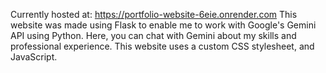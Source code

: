 Currently hosted at: https://portfolio-website-6eie.onrender.com
This website was made using Flask to enable me to work with Google's Gemini API using Python. Here, you can chat with Gemini about my skills and professional experience. This website uses a custom CSS stylesheet, and JavaScript. 
